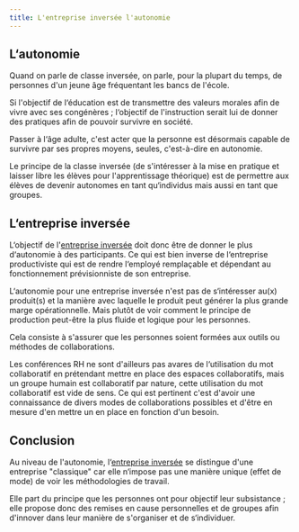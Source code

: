 ```yaml
---
title: L'entreprise inversée l'autonomie
---
```


## L‘autonomie

Quand on parle de classe inversée, on parle, pour la plupart du temps, de personnes d'un jeune âge fréquentant les bancs de l'école.

Si l'objectif de l‘éducation est de transmettre des valeurs morales afin de vivre avec ses congénères ; l‘objectif de l'instruction serait lui de donner des pratiques afin de pouvoir survivre en société.

Passer à l‘âge adulte, c'est acter que la personne est désormais capable de survivre par ses propres moyens, seules, c'est-à-dire en autonomie.

Le principe de la classe inversée (de s'intéresser à la mise en pratique et laisser libre les élèves pour l'apprentissage théorique) est de permettre aux élèves de devenir autonomes en tant qu‘individus mais aussi en tant que groupes.

## L‘entreprise inversée

L‘objectif de l'[entreprise inversée](/2016/06/17/entreprise-inversee) doit donc être de donner le plus d‘autonomie à des participants. Ce qui est bien inverse de l‘entreprise productiviste qui est de rendre l‘employé remplaçable et dépendant au fonctionnement prévisionniste de son entreprise.

L‘autonomie pour une entreprise inversée n'est pas de s‘intéresser au(x) produit(s) et la manière avec laquelle le produit peut générer la plus grande marge opérationnelle.
Mais plutôt de voir comment le principe de production peut-être la plus fluide et logique pour les personnes.

Cela consiste à s'assurer que les personnes soient formées aux outils ou méthodes de collaborations.

Les conférences RH ne sont d'ailleurs pas avares de l‘utilisation du mot collaboratif en prétendant mettre en place des espaces collaboratifs, mais un groupe humain est collaboratif par nature, cette utilisation du mot collaboratif est vide de sens.
Ce qui est pertinent c'est d'avoir une connaissance de divers modes de collaborations possibles et d'être en mesure d'en mettre un en place en fonction d'un besoin.

## Conclusion

Au niveau de l'autonomie, l‘[entreprise inversée](/2016/06/17/entreprise-inversee) se distingue d'une entreprise "classique" car elle n‘impose pas une manière unique (effet de mode) de voir les méthodologies de travail.

Elle part du principe que les personnes ont pour objectif leur subsistance ; elle propose donc des remises en cause personnelles et de groupes afin d'innover dans leur manière de s'organiser et de s‘individuer.
